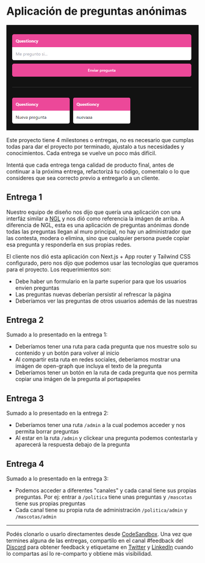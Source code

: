 # Aplicación de preguntas anónimas

![01](./assets/01.png)

Este proyecto tiene 4 milestones o entregas, no es necesario que cumplas todas para dar el proyecto por terminado, ajustalo a tus necesidades y conocimientos. Cada entrega se vuelve un poco más difícil.

Intentá que cada entrega tenga calidad de producto final, antes de continuar a la próxima entrega, refactorizá tu código, comentalo o lo que consideres que sea correcto previo a entregarlo a un cliente.

## Entrega 1
Nuestro equipo de diseño nos dijo que quería una aplicación con una interfáz similar a [NGL](https://ngl.link/) y nos dió como referencia la imágen de arriba. A diferencia de NGL, esta es una aplicación de preguntas anónimas donde todas las preguntas llegan al muro principal, no hay un administrador que las contesta, modera o elimina, sino que cualquier persona puede copiar esa pregunta y responderla en sus propias redes.

El cliente nos dió esta aplicación con Next.js + App router y Tailwind CSS configurado, pero nos dijo que podemos usar las tecnologías que queramos para el proyecto. Los requerimientos son:

- Debe haber un formulario en la parte superior para que los usuarios envien preguntas
- Las preguntas nuevas deberían persistir al refrescar la página
- Deberíamos ver las preguntas de otros usuarios además de las nuestras

## Entrega 2
Sumado a lo presentado en la entrega 1:

- Deberíamos tener una ruta para cada pregunta que nos muestre solo su contenido y un botón para volver al inicio
- Al compartir esta ruta en redes sociales, deberiamos mostrar una imágen de open-graph que incluya el texto de la pregunta
- Deberíamos tener un botón en la ruta de cada pregunta que nos permita copiar una imágen de la pregunta al portapapeles

## Entrega 3
Sumado a lo presentado en la entrega 2:

- Deberíamos tener una ruta `/admin` a la cual podemos acceder y nos permita borrar preguntas
- Al estar en la ruta `/admin` y clickear una pregunta podemos contestarla y aparecerá la respuesta debajo de la pregunta

## Entrega 4
Sumado a lo presentado en la entrega 3:

- Podemos acceder a diferentes "canales" y cada canal tiene sus propias preguntas. Por ej: entrar a `/politica` tiene unas preguntas y `/mascotas` tiene sus propias preguntas
- Cada canal tiene su propia ruta de administración `/politica/admin` y `/mascotas/admin`

---

Podés clonarlo o usarlo directamentes desde [CodeSandbox](https://codesandbox.io/s/github/goncy/interview-challenges/tree/main/proyectos-take-home/preguntas-anonimas). Una vez que termines alguna de las entregas, compartilo en el canal #feedback del [Discord](https://discord.goncy.dev) para obtener feedback y etiquetame en [Twitter](https://twitter.gonzalopozzo.com) y [LinkedIn](https://linkedin.gonzalopozzo.com) cuando lo compartas así lo re-comparto y obtiene más visibilidad.
